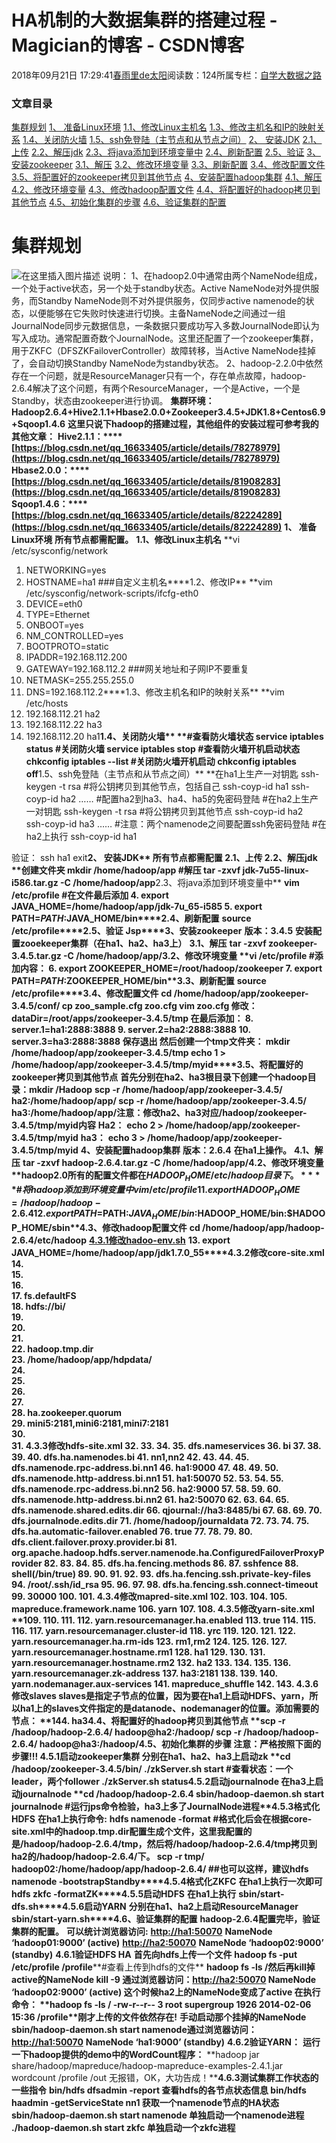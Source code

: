 
# HA机制的大数据集群的搭建过程 - Magician的博客 - CSDN博客


2018年09月21日 17:29:41[春雨里de太阳](https://me.csdn.net/qq_16633405)阅读数：124所属专栏：[自学大数据之路](https://blog.csdn.net/column/details/18514.html)




### 文章目录
[集群规划](#_1)
[1、 准备Linux环境](#1_Linux_15)
[1.1、修改Linux主机名](#11Linux_19)
[1.3、修改主机名和IP的映射关系](#13IP_39)
[1.4、关闭防火墙](#14_46)
[1.5、ssh免登陆（主节点和从节点之间）](#15ssh_57)
[2、 安装JDK](#2_JDK_81)
[2.1、上传](#21_85)
[2.2、解压jdk](#22jdk_87)
[2.3、将java添加到环境变量中](#23java_94)
[2.4、刷新配置](#24_102)
[2.5、验证](#25_106)
[3、安装zookeeper](#3zookeeper_112)
[3.1、解压](#31_117)
[3.2、修改环境变量](#32_121)
[3.3、刷新配置](#33_128)
[3.4、修改配置文件](#34_132)
[3.5、将配置好的zookeeper拷贝到其他节点](#35zookeeper_148)
[4、安装配置hadoop集群](#4hadoop_163)
[4.1、解压](#41_168)
[4.2、修改环境变量](#42_172)
[4.3、修改hadoop配置文件](#43hadoop_182)
[4.4、将配置好的hadoop拷贝到其他节点](#44hadoop_340)
[4.5、初始化集群的步骤](#45_345)
[4.6、验证集群的配置](#46_389)

# 集群规划
![在这里插入图片描述](https://img-blog.csdn.net/20180921171103686?watermark/2/text/aHR0cHM6Ly9ibG9nLmNzZG4ubmV0L3FxXzE2NjMzNDA1/font/5a6L5L2T/fontsize/400/fill/I0JBQkFCMA==/dissolve/70)
说明：
1、在hadoop2.0中通常由两个NameNode组成，一个处于active状态，另一个处于standby状态。Active NameNode对外提供服务，而Standby NameNode则不对外提供服务，仅同步active namenode的状态，以便能够在它失败时快速进行切换。主备NameNode之间通过一组JournalNode同步元数据信息，一条数据只要成功写入多数JournalNode即认为写入成功。通常配置奇数个JournalNode。这里还配置了一个zookeeper集群，用于ZKFC（DFSZKFailoverController）故障转移，当Active NameNode挂掉了，会自动切换Standby NameNode为standby状态。
2、hadoop-2.2.0中依然存在一个问题，就是ResourceManager只有一个，存在单点故障，hadoop-2.6.4解决了这个问题，有两个ResourceManager，一个是Active，一个是Standby，状态由zookeeper进行协调。
**集群环境：**
**Hadoop2.6.4+Hive2.1.1+Hbase2.0.0+Zookeeper3.4.5+JDK1.8+Centos6.9+Sqoop1.4.6**
**这里只说下hadoop的搭建过程，其他组件的安装过程可参考我的其他文章：**
**Hive2.1.1：****[https://blog.csdn.net/qq_16633405/article/details/78278979](https://blog.csdn.net/qq_16633405/article/details/78278979)**
**Hbase2.0.0：****[https://blog.csdn.net/qq_16633405/article/details/81908283](https://blog.csdn.net/qq_16633405/article/details/81908283)**
**Sqoop1.4.6：****[https://blog.csdn.net/qq_16633405/article/details/82224289](https://blog.csdn.net/qq_16633405/article/details/82224289)**
**1、 准备Linux环境**
**所有节点都需配置。**
**1.1、修改Linux主机名**
**vi /etc/sysconfig/network
1.	NETWORKING=yes
2.	HOSTNAME=ha1 \#\#\#自定义主机名****1.2、修改IP**
**vim /etc/sysconfig/network-scripts/ifcfg-eth0
3.	DEVICE=eth0
4.	TYPE=Ethernet
5.	ONBOOT=yes
6.	NM_CONTROLLED=yes
7.	BOOTPROTO=static
8.	IPADDR=192.168.112.200
9.	GATEWAY=192.168.112.2 \#\#\#网关地址和子网IP不要重复
10.	NETMASK=255.255.255.0
11.	DNS=192.168.112.2****1.3、修改主机名和IP的映射关系**
**vim /etc/hosts
1.	192.168.112.21 ha2
2.	192.168.112.22 ha3
3.	192.168.112.20 ha1****1.4、关闭防火墙**
**\#查看防火墙状态
service iptables status
\#关闭防火墙
service iptables stop
\#查看防火墙开机启动状态
chkconfig iptables --list
\#关闭防火墙开机启动
chkconfig iptables off****1.5、ssh免登陆（主节点和从节点之间）**
**在ha1上生产一对钥匙
ssh-keygen -t rsa
\#将公钥拷贝到其他节点，包括自己
ssh-coyp-id ha1
ssh-coyp-id ha2
……
\#配置ha2到ha3、ha4、ha5的免密码登陆
\#在ha2上生产一对钥匙
ssh-keygen -t rsa
\#将公钥拷贝到其他节点
ssh-coyp-id ha2				
ssh-coyp-id ha3
……
\#注意：两个namenode之间要配置ssh免密码登陆
\#在ha2上执行
ssh-coyp-id ha1				
				
验证：
ssh ha1
exit****2、 安装JDK**
**所有节点都需配置**
**2.1、上传**
**2.2、解压jdk**
**创建文件夹
mkdir /home/hadoop/app
\#解压
tar -zxvf jdk-7u55-linux-i586.tar.gz -C /home/hadoop/app****2.3、将java添加到环境变量中**
**vim /etc/profile
\#在文件最后添加
4.	export JAVA_HOME=/home/hadoop/app/jdk-7u_65-i585
5.	export PATH=$PATH:$JAVA_HOME/bin****2.4、刷新配置**
**source /etc/profile****2.5、验证**
**Jsp****3、安装zookeeper**
**版本：3.4.5**
**安装配置zooekeeper集群（在ha1、ha2、ha3上）**
**3.1、解压**
**tar -zxvf zookeeper-3.4.5.tar.gz -C /home/hadoop/app/****3.2、修改环境变量**
**vi /etc/profile
\#添加内容：
6.	export ZOOKEEPER_HOME=/root/hadoop/zookeeper
7.	export PATH=$PATH:$ZOOKEEPER_HOME/bin****3.3、刷新配置**
**source /etc/profile****3.4、修改配置文件**
**cd /home/hadoop/app/zookeeper-3.4.5/conf/
cp zoo_sample.cfg zoo.cfg
vim zoo.cfg
修改：dataDir=/root/apps/zookeeper-3.4.5/tmp
在最后添加：
8.	server.1=ha1:2888:3888
9.	server.2=ha2:2888:3888
10.	server.3=ha3:2888:3888
保存退出
然后创建一个tmp文件夹：
mkdir /home/hadoop/app/zookeeper-3.4.5/tmp
echo 1 > /home/hadoop/app/zookeeper-3.4.5/tmp/myid****3.5、将配置好的zookeeper拷贝到其他节点**
**首先分别在ha2、ha3根目录下创建一个hadoop目录：mkdir /Hadoop**
**scp -r /home/hadoop/app/zookeeper-3.4.5/ ha2:/home/hadoop/app/
scp -r /home/hadoop/app/zookeeper-3.4.5/ ha3:/home/hadoop/app/****注意****：修改ha2、ha3对应/hadoop/zookeeper-3.4.5/tmp/myid内容**
**Ha2：**
**echo 2 > /home/hadoop/app/zookeeper-3.4.5/tmp/myid**
**ha3：**
**echo 3 > /home/hadoop/app/zookeeper-3.4.5/tmp/myid**
**4、安装配置hadoop集群**
**版本：2.6.4**
**在ha1上操作。**
**4.1、解压**
**tar -zxvf hadoop-2.6.4.tar.gz -C /home/hadoop/app/****4.2、修改环境变量**
**hadoop2.0所有的配置文件都在$HADOOP_HOME/etc/hadoop目录下。**
**\#将hadoop添加到环境变量中
vim /etc/profile
11.	export HADOOP_HOME=/hadoop/hadoop-2.6.4
12.	export PATH=$PATH:$JAVA_HOME/bin:$HADOOP_HOME/bin:$HADOOP_HOME/sbin****4.3、修改hadoop配置文件**
**cd /home/hadoop/app/hadoop-2.6.4/etc/hadoop**
**[4.3.1修改hadoo-env.sh](http://4.3.xn--1hadoo-env-zu6pe85r.sh)**
**13.	export JAVA_HOME=/home/hadoop/app/jdk1.7.0_55****4.3.2修改core-site.xml**
**14.	<configuration>  
15.	<!-- 指定hdfs的nameservice为ns1 -->  
16.	<property>  
17.	<name>fs.defaultFS</name>  
18.	<value>hdfs://bi/</value>  
19.	</property>  
20.	<!-- 指定hadoop临时目录 -->  
21.	<property>  
22.	<name>hadoop.tmp.dir</name>  
23.	<value>/home/hadoop/app/hdpdata/</value>  
24.	</property>  
25.	  
26.	<!-- 指定zookeeper地址 -->  
27.	<property>  
28.	<name>ha.zookeeper.quorum</name>  
29.	<value>mini5:2181,mini6:2181,mini7:2181</value>  
30.	</property>  
31.	</configuration>****4.3.3修改hdfs-site.xml**
**32.	<configuration>
33.	<!--指定hdfs的nameservice为bi，需要和core-site.xml中的保持一致 -->
34.	<property>
35.	<name>dfs.nameservices</name>
36.	<value>bi</value>
37.	</property>
38.	<!-- bi下面有两个NameNode，分别是nn1，nn2 -->
39.	<property>
40.	<name>dfs.ha.namenodes.bi</name>
41.	<value>nn1,nn2</value>
42.	</property>
43.	<!-- nn1的RPC通信地址 -->
44.	<property>
45.	<name>dfs.namenode.rpc-address.bi.nn1</name>
46.	<value>ha1:9000</value>
47.	</property>
48.	<!-- nn1的http通信地址 -->
49.	<property>
50.	<name>dfs.namenode.http-address.bi.nn1</name>
51.	<value>ha1:50070</value>
52.	</property>
53.	<!-- nn2的RPC通信地址 -->
54.	<property>
55.	<name>dfs.namenode.rpc-address.bi.nn2</name>
56.	<value>ha2:9000</value>
57.	</property>
58.	<!-- nn2的http通信地址 -->
59.	<property>
60.	<name>dfs.namenode.http-address.bi.nn2</name>
61.	<value>ha2:50070</value>
62.	</property>
63.	<!-- 指定NameNode的edits元数据在JournalNode上的存放位置 -->
64.	<property>
65.	<name>dfs.namenode.shared.edits.dir</name>
66.	<value>qjournal://ha3:8485/bi</value>
67.	</property>
68.	<!-- 指定JournalNode在本地磁盘存放数据的位置 -->
69.	<property>
70.	<name>dfs.journalnode.edits.dir</name>
71.	<value>/home/hadoop/journaldata</value>
72.	</property>
73.	<!-- 开启NameNode失败自动切换 -->
74.	<property>
75.	<name>dfs.ha.automatic-failover.enabled</name>
76.	<value>true</value>
77.	</property>
78.	<!-- 配置失败自动切换实现方式 -->
79.	<property>
80.	<name>dfs.client.failover.proxy.provider.bi</name>
81.	<value>org.apache.hadoop.hdfs.server.namenode.ha.ConfiguredFailoverProxyProvider</value>
82.	</property>
83.	<!-- 配置隔离机制方法，多个机制用换行分割，即每个机制暂用一行-->
84.	<property>
85.	<name>dfs.ha.fencing.methods</name>
86.	<value>
87.	sshfence
88.	shell(/bin/true)
89.	</value>
90.	</property>
91.	<!-- 使用sshfence隔离机制时需要ssh免登陆 -->
92.	<property>
93.	<name>dfs.ha.fencing.ssh.private-key-files</name>
94.	<value>/root/.ssh/id_rsa</value>
95.	</property>
96.	<!-- 配置sshfence隔离机制超时时间 -->
97.	<property>
98.	<name>dfs.ha.fencing.ssh.connect-timeout</name>
99.	<value>30000</value>
100.	</property>
101.	</configuration>****4.3.4修改mapred-site.xml**
**102.	<configuration>
103.	<!-- 指定mr框架为yarn方式 -->
104.	<property>
105.	<name>mapreduce.framework.name</name>
106.	<value>yarn</value>
107.	</property>
108.	</configuration>****4.3.5修改yarn-site.xml**
**109.	<configuration>
110.	<!-- 开启RM高可用 -->
111.	<property>
112.	<name>yarn.resourcemanager.ha.enabled</name>
113.	<value>true</value>
114.	</property>
115.	<!-- 指定RM的cluster id -->
116.	<property>
117.	<name>yarn.resourcemanager.cluster-id</name>
118.	<value>yrc</value>
119.	</property>
120.	<!-- 指定RM的名字 -->
121.	<property>
122.	<name>yarn.resourcemanager.ha.rm-ids</name>
123.	<value>rm1,rm2</value>
124.	</property>
125.	<!-- 分别指定RM的地址 -->
126.	<property>
127.	<name>yarn.resourcemanager.hostname.rm1</name>
128.	<value>ha1</value>
129.	</property>
130.	<property>
131.	<name>yarn.resourcemanager.hostname.rm2</name>
132.	<value>ha2</value>
133.	</property>
134.	<!-- 指定zk集群地址，用来存储RM的状态，配置三个节点（三份数据）就OK了 -->
135.	<property>
136.	<name>yarn.resourcemanager.zk-address</name>
137.	<value>ha3:2181</value>
138.	</property>
139.	<property>
140.	<name>yarn.nodemanager.aux-services</name>
141.	<value>mapreduce_shuffle</value>
142.	</property>
143.	</configuration>****4.3.6修改slaves**
**slaves是指定子节点的位置，因为要在ha1上启动HDFS、yarn，所以ha1上的slaves文件指定的是datanode、nodemanager的位置。添加需要的节点：**
**144.	ha3****4.4、将配置好的hadoop拷贝到其他节点**
**scp -r /hadoop/hadoop-2.6.4/ hadoop@ha2:/hadoop/
scp -r /hadoop/hadoop-2.6.4/ hadoop@ha3:/hadoop/****4.5、初始化集群的步骤**
**注意：严格按照下面的步骤!!!**
**4.5.1启动zookeeper集群**
**分别在ha1、ha2、ha3上启动zk**
**cd /hadoop/zookeeper-3.4.5/bin/
	./zkServer.sh start
	\#查看状态：一个leader，两个follower
	./zkServer.sh status****4.5.2启动journalnode**
**在ha3上启动journalnode**
**cd /hadoop/hadoop-2.6.4
	sbin/hadoop-daemon.sh start journalnode
	\#运行jps命令检验，ha3上多了JournalNode进程****4.5.3格式化HDFS**
**在ha1上执行命令:**
**hdfs namenode -format
\#格式化后会在根据core-site.xml中的hadoop.tmp.dir配置生成个文件，这里我配置的是/hadoop/hadoop-2.6.4/tmp，然后将/hadoop/hadoop-2.6.4/tmp拷贝到ha2的/hadoop/hadoop-2.6.4/下。
scp -r tmp/ hadoop02:/home/hadoop/app/hadoop-2.6.4/
\#\#也可以这样，建议hdfs namenode -bootstrapStandby****4.5.4格式化ZKFC**
**在ha1上执行一次即可**
**hdfs zkfc -formatZK****4.5.5启动HDFS**
**在ha1上执行**
**sbin/start-dfs.sh****4.5.6启动YARN**
**分别在ha1、ha2上启动ResourceManager**
**sbin/start-yarn.sh****4.6、验证集群的配置**
**hadoop-2.6.4配置完毕，验证集群的配置。**
**可以统计浏览器访问:**
**[http://ha1:50070](http://ha1:50070)**
**NameNode ‘hadoop01:9000’ (active)**
**[http://ha2:50070](http://ha2:50070)**
**NameNode ‘hadoop02:9000’ (standby)**
**4.6.1验证HDFS HA**
**首先向hdfs上传一个文件**
**hadoop fs -put /etc/profile /profile****\#查看上传到hdfs的文件**
**hadoop fs -ls /****然后再kill掉active的NameNode**
**kill -9 <pid of NN>****通过浏览器访问：****[http://ha2:50070](http://ha2:50070)**
**NameNode ‘hadoop02:9000’ (active)**
**这个时候ha2上的NameNode变成了active**
**在执行命令：**
**hadoop fs -ls /
-rw-r--r--   3 root supergroup       1926 2014-02-06 15:36 /profile****刚才上传的文件依然存在!**
**手动启动那个挂掉的NameNode**
**sbin/hadoop-daemon.sh start namenode****通过浏览器访问：****[http://ha1:50070](http://ha1:50070)**
**NameNode ‘ha1:9000’ (standby)**
**4.6.2验证YARN：**
**运行一下hadoop提供的demo中的WordCount程序：**
**hadoop jar share/hadoop/mapreduce/hadoop-mapreduce-examples-2.4.1.jar wordcount /profile /out
无报错，OK，大功告成！****4.6.3测试集群工作状态的一些指令**
**bin/hdfs dfsadmin -report	 查看hdfs的各节点状态信息
bin/hdfs haadmin -getServiceState nn1		 获取一个namenode节点的HA状态
sbin/hadoop-daemon.sh start namenode  单独启动一个namenode进程
./hadoop-daemon.sh start zkfc   单独启动一个zkfc进程**

